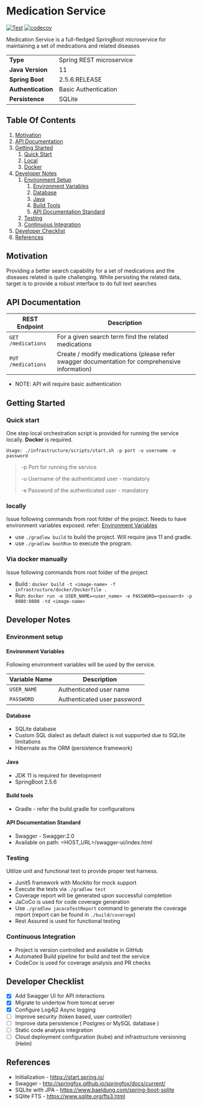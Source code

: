 # Medication Service 

[![Test](https://github.com/Thulana/Medication-Service/actions/workflows/gradle.yml/badge.svg)](https://github.com/Thulana/Medication-Service/actions/workflows/gradle.yml)
[![codecov](https://codecov.io/gh/Thulana/Medication-Service/branch/master/graph/badge.svg?token=LOH0DT0XJN)](https://codecov.io/gh/Thulana/Medication-Service)

Medication Service is a full-fledged SpringBoot microservice for maintaining a set of medications and related diseases

|                      	    |                             	                                  |
|---------------------------|-----------------------------------------------------------------|
| **Type**                	| Spring REST microservice 	                                  |
| **Java Version**          | 11                           	                                  |
| **Spring Boot**         	| 2.5.6.RELEASE                	                                  |
| **Authentication**        | Basic Authentication                                            |
| **Persistence**           | SQLite                                                          |

## Table Of Contents

1. [Motivation](#motivation)
2. [API Documentation](#api-documentation)
3. [Getting Started](#getting-started)
   1. [Quick Start](#quick-start)
   2. [Local](#locally)
   3. [Docker](#via-docker-manually)
4. [Developer Notes](#developer-notes)
    1. [Environment Setup](#environment-setup)
       1. [Environment Variables](#environment-variables)
       2. [Database](#database)
       3. [Java](#java)
       4. [Build Tools](#build-tools)
       5. [API Documentation Standard](#api-documenting)
    2. [Testing](#testing)
    3. [Continuous Integration](#continuous-integration)
5. [Developer Checklist](#developer-checklist)
8. [References](#references)

## Motivation

Providing a better search capability for a set of medications and the diseases related is quite challenging. While persisting the related data,
target is to provide a robust interface to do full text searches

## API Documentation
| REST Endpoint        	                           | Description                  	                                                                |
|--------------------------------------------------|------------------------------------------------------------------------------------------------|
| `GET /medications`        	                   | For a given search term find the related medications                                           | 
| `PUT /medications`        	                   | Create / modify medications (please refer swagger documentation for comprehensive information) |

* NOTE: API will require basic authentication

## Getting Started

### Quick start
One step local orchestration script is provided for running the service locally. **Docker** is required.

`Usage: ./infrastructure/scripts/start.sh -p port -u username -e password`

> -p Port for running the service
> 
> -u Username of the authenticated user - mandatory
> 
>-e Password of the authenticated user - mandatory


### locally
Issue following commands from root folder of the project.
Needs to have environment variables exposed. refer: [Environment Variables](#environment-variables)

* use `./gradlew build` to build the project. Will require java 11 and gradle.
* use `./gradlew bootRun` to execute the program.

### Via docker manually

Issue following commands from root folder of the project

* Build : `docker build -t <image-name> -f infrastructure/docker/Dockerfile .`
* Run: `docker run -e USER_NAME=<user_name> -e PASSWORD=<password> -p 8080:8080 -td <image-name>`

## Developer Notes

### Environment setup

#### Environment Variables

Following environment variables will be used by the service.

| Variable Name        	                           | Description                  	                |
|--------------------------------------------------|------------------------------------------------|
| `USER_NAME`        	                           | Authenticated user name                        |
| `PASSWORD`                                       | Authenticated user password                    |

#### Database

* SQLite database
* Custom SQL dialect as default dialect is not supported due to SQLite limitations
* Hibernate as the ORM (persistence framework)

#### Java

* JDK 11 is required for development
* SpringBoot 2.5.6

#### Build tools

* Gradle - refer the build.gradle for configurations

#### API Documentation Standard

* Swagger - Swagger:2.0
* Available on path: <HOST_URL>/swagger-ui/index.html

### Testing

Utilize unit and functional test to provide proper test harness.

* Junit5 framework with Mockito for mock support
* Execute the tests via `./gradlew test`
* Coverage report will be generated upon successful completion 
* JaCoCo is used for code coverage generation
* Use `./gradlew jacocoTestReport` command to generate the coverage report (report can be found in `./build/coverage`)
* Rest Assured is used for functional testing

### Continuous Integration

* Project is version controlled and available in GitHub
* Automated Build pipeline for build and test the service
* CodeCov is used for coverage analysis and PR checks

## Developer Checklist

* [x] Add Swagger UI for API interactions
* [x] Migrate to undertow from tomcat server
* [x] Configure Log4j2 Async logging  
* [ ] Improve security (token based, user controller)
* [ ] Improve data persistence ( Postgres or MySQL database )
* [ ] Static code analysis integration
* [ ] Cloud deployment configuration (kube) and infrastructure versioning (Helm)

## References

* Initialization - https://start.spring.io/
* Swagger - http://springfox.github.io/springfox/docs/current/
* SQLite with JPA - https://www.baeldung.com/spring-boot-sqlite
* SQlite FTS - https://www.sqlite.org/fts3.html




